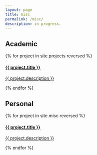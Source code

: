 ```yaml
---
layout: page
title: misc
permalink: /misc/
description: in progress.
---
```


## Academic

{% for project in site.projects reversed %}
<div>
    <a href="{{ project.url | prepend: site.baseurl | prepend: site.url }}">
        <h4>{{ project.title }}</h4>
        <p>{{ project.description }}</p>
    </a>
</div>
{% endfor %}

## Personal

{% for project in site.misc reversed %}
<div>
    <a href="{{ project.url | prepend: site.baseurl | prepend: site.url }}">
        <h4>{{ project.title }}</h4>
        <p>{{ project.description }}</p>
    </a>
</div>
{% endfor %}